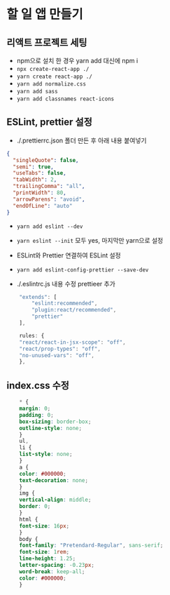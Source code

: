 # 할 일 앱 만들기

## 리액트 프로젝트 세팅

- npm으로 설치 한 경우 yarn add 대신에 npm i
- `npx create-react-app ./`
- `yarn create react-app ./`
- `yarn add normalize.css`
- `yarn add sass`
- `yarn add classnames react-icons`

## ESLint, prettier 설정

- ./.prettierrc.json 폴더 만든 후 아래 내용 붙여넣기

```json
{
  "singleQuote": false,
  "semi": true,
  "useTabs": false,
  "tabWidth": 2,
  "trailingComma": "all",
  "printWidth": 80,
  "arrowParens": "avoid",
  "endOfLine": "auto"
}
```

- `yarn add eslint --dev`
- `yarn eslint --init` 모두 yes, 마지막만 yarn으로 설정

- ESLint와 Prettier 연결하여 ESLint 설정
- `yarn add eslint-config-prettier --save-dev`

- ./.eslintrc.js 내용 수정 prettieer 추가

```js
    "extends": [
        "eslint:recommended",
        "plugin:react/recommended",
        "prettier"
    ],
```

```js
    rules: {
    "react/react-in-jsx-scope": "off",
    "react/prop-types": "off",
    "no-unused-vars": "off",
    },
```
## index.css 수정
```css
    * {
    margin: 0;
    padding: 0;
    box-sizing: border-box;
    outline-style: none;
    }
    ul,
    li {
    list-style: none;
    }
    a {
    color: #000000;
    text-decoration: none;
    }
    img {
    vertical-align: middle;
    border: 0;
    }
    html {
    font-size: 16px;
    }
    body {
    font-family: "Pretendard-Regular", sans-serif;
    font-size: 1rem;
    line-height: 1.25;
    letter-spacing: -0.23px;
    word-break: keep-all;
    color: #000000;
    }
```